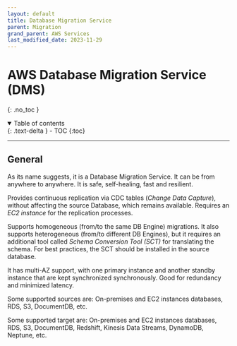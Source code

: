 ```yaml
---
layout: default
title: Database Migration Service
parent: Migration
grand_parent: AWS Services
last_modified_date: 2023-11-29
---
```


# AWS Database Migration Service (DMS)
{: .no_toc }

<details open markdown="block">
  <summary>
    Table of contents
  </summary>
  {: .text-delta }
- TOC
{:toc}
</details>

---

## General

As its name suggests, it is a Database Migration Service. It can be from anywhere to anywhere. It is safe, self-healing, fast and resilient.

Provides continuous replication via CDC tables (*Change Data Capture*), without affecting the source Database, which remains available. Requires an *EC2 instance* for the replication processes.

Supports homogeneous (from/to the same DB Engine) migrations. It also supports heterogeneous (from/to different DB Engines), but it requires an additional tool called *Schema Conversion Tool (SCT)* for translating the schema. For best practices, the SCT should be installed in the source database.

It has multi-AZ support, with one primary instance and another standby instance that are kept synchronized synchronously. Good for redundancy and minimized latency.

Some supported sources are: On-premises and EC2 instances databases, RDS, S3, DocumentDB, etc.

Some supported target are:  On-premises and EC2 instances databases, RDS, S3, DocumentDB, Redshift, Kinesis Data Streams, DynamoDB, Neptune, etc.